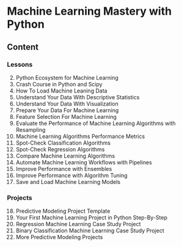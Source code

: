 # Machine Learning Mastery with Python
## Content
### Lessons
2. Python Ecosystem for Machine Learning
3. Crash Course in Python and Scipy
4. How To Load Machine Leaning Data
5. Understand Your Data With Descriptive Statistics
6. Understand Your Data With Visualization
7. Prepare Your Data For Machine Learning
8. Feature Selection For Machine Learning
9. Evaluate the Performance of Machine Learning Algorithms with Resampling
10. Machine Learning Algorithms Performance Metrics
11. Spot-Check Classification Algorithms
12. Spot-Check Regression Algorithms
13. Compare Machine Learning Algorithms
14. Automate Machine Learning Workflows with Pipelines
15. Improve Performance with Ensembles
16. Improve Performance with Algorithm Tuning
17. Save and Load Machine Learning Models

### Projects
18. Predictive Modeling Project Template
19. Your First Machine Learning Project in Python Step-By-Step
20. Regression Machine Learning Case Study Project
21. Binary Classification Machine Learning Case Study Project
22. More Predictive Modeling Projects